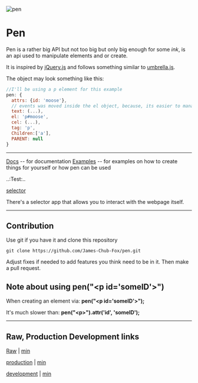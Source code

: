 ![pen](Logo-2.png)

# Pen

Pen is a rather big API but not too big but only big enough for some *ink*,
is an api used to manipulate elements and or create.

It is inspired by [jQuery.js](https://jquery.com/) and follows something similar to [umbrella.js](https://umbrellajs.com/).

The object may look something like this:
```js
//I'll be using a p element for this example
pen: {
  attrs: {id: 'moose'},
  // events was moved inside the el object, because, its easier to manage
  text: (...),
  el: 'p#moose',
  cel: (...),
  tag: 'p',
  Children:['a'],
  PARENT: null
}
```

---

[Docs](docs) -- for documentation
[Examples](examples) -- for examples on how to create things for yourself or how pen can be used

..:Test:..

[selector](tests/selector/)

There's a selector app that allows you to interact with the webpage itself.

---

## Contribution

Use git if you have it and clone this repository
```batch
git clone https://github.com/James-Chub-Fox/pen.git
```
Adjust fixes if needed to add features you think need to be in it.
Then make a pull request.

## Note about using pen("&lt;p id='someID'&gt;")

When creating an element via: **pen("&lt;p id='someID'&gt;");**

It's much slower than: **pen("&lt;p&gt;").attr('id', 'someID');**

---

## Raw, Production Development links
[Raw](https://raw.githubusercontent.com/James-Chub-Fox/pen/master/Pen.js) | [min](https://raw.githubusercontent.com/James-Chub-Fox/pen/master/Pen.min.js)

[production](https://cdn.rawgit.com/James-Chub-Fox/pen/master/Pen.js) | [min](https://cdn.rawgit.com/James-Chub-Fox/pen/22799a23/Pen.min.js)

[development](https://rawgit.com/James-Chub-Fox/pen/master/Pen.js) | [min](https://rawgit.com/James-Chub-Fox/pen/master/Pen.min.js)
